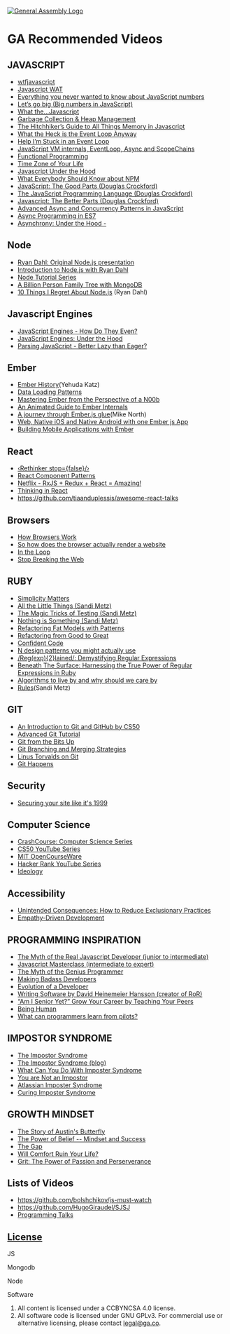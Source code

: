 [![General Assembly Logo](https://camo.githubusercontent.com/1a91b05b8f4d44b5bbfb83abac2b0996d8e26c92/687474703a2f2f692e696d6775722e636f6d2f6b6538555354712e706e67)](https://generalassemb.ly/education/web-development-immersive)

# GA Recommended Videos

## JAVASCRIPT
- [wtfjavascript](https://www.youtube.com/watch?v=et8xNAc2ic8)
- [Javascript WAT](https://www.destroyallsoftware.com/talks/wat)
- [Everything you never wanted to know about JavaScript numbers](https://www.youtube.com/watch?v=MqHDDtVYJRI)
- [Let’s go big (Big numbers in JavaScript)](https://www.youtube.com/watch?v=9SHOfZI_SsM)
- [What the...Javascript](https://www.youtube.com/watch?v=2pL28CcEijU)
- [Garbage Collection & Heap Management](https://vimeo.com/45140516)
- [The Hitchhiker’s Guide to All Things Memory in Javascript](https://www.youtube.com/watch?v=AeUCN2lPqL8)
- [What the Heck is the Event Loop Anyway](https://www.youtube.com/watch?v=8aGhZQkoFbQ&t=1s)
- [Help I’m Stuck in an Event Loop](https://www.youtube.com/watch?v=6MXRNXXgP_0&t=939s)
- [JavaScript VM internals, EventLoop, Async and ScopeChains](https://www.youtube.com/watch?v=QyUFheng6J0)
- [Functional Programming](https://www.youtube.com/watch?v=e-5obm1G_FY)
- [Time Zone of Your Life](https://www.youtube.com/watch?v=2BdFg5JT9lg)
- [Javascript Under the Hood](https://www.youtube.com/watch?v=dibzLw4wPms)
- [What Everybody Should Know about NPM](https://www.youtube.com/watch?v=zWEU8kNKi3Q)
- [JavaScript: The Good Parts (Douglas Crockford)](https://www.youtube.com/watch?v=hQVTIJBZook)
- [The JavaScript Programming Language (Douglas Crockford)](https://www.youtube.com/watch?v=v2ifWcnQs6M)
- [Javascript: The Better Parts (Douglas Crockford)](https://www.youtube.com/watch?v=bo36MrBfTk4)
- [Advanced Async and Concurrency Patterns in JavaScript](https://www.youtube.com/watch?v=Qg1SvpIau6U)
- [Async Programming in ES7](https://www.youtube.com/watch?v=lil4YCCXRYc)
- [Asynchrony: Under the Hood -](https://www.youtube.com/watch?v=SrNQS8J67zc)

## Node
- [Ryan Dahl: Original Node.js presentation](https://www.youtube.com/watch?v=ztspvPYybIY)
- [Introduction to Node.js with Ryan Dahl](https://www.youtube.com/watch?v=jo_B4LTHi3I&t=3037s)
- [Node Tutorial Series](https://www.youtube.com/playlist?list=PL4cUxeGkcC9gcy9lrvMJ75z9maRw4byYp)
- [A Billion Person Family Tree with MongoDB](https://www.youtube.com/watch?v=ea-yeyKon00)
- [10 Things I Regret About Node.js](https://www.youtube.com/watch?v=M3BM9TB-8yA) (Ryan Dahl)

## Javascript Engines
- [JavaScript Engines - How Do They Even?](https://www.youtube.com/watch?v=p-iiEDtpy6I)
- [JavaScript Engines: Under the Hood](https://www.youtube.com/watch?v=bx_VmJGdgHc)
- [Parsing JavaScript - Better Lazy than Eager?](https://www.youtube.com/watch?v=Fg7niTmNNLg&t=1222s)

## Ember
- [Ember History](https://www.youtube.com/watch?v=TEuY4GqwrUE&index=1&list=PL4eq2DPpyBbna_5fLPqOqensqSZpGf-hT)(Yehuda Katz)
- [Data Loading Patterns](https://www.youtube.com/watch?v=kPxiiAGMSzE&index=9&list=PL4eq2DPpyBbna_5fLPqOqensqSZpGf-hT)
- [Mastering Ember from the Perspective of a N00b](https://www.youtube.com/watch?v=BdUL_txyqcw)
- [An Animated Guide to Ember Internals](https://www.youtube.com/watch?v=A5k2u7AZf6g)
- [A journey through Ember.js glue](https://www.youtube.com/watch?v=UpUtVGW43hY)(Mike North)
- [Web, Native iOS and Native Android with one Ember js App](https://www.youtube.com/watch?v=VEuKgsnqv64)
- [Building Mobile Applications with Ember](https://www.youtube.com/watch?v=Ry639hvWKbM)

## React
- [‹Rethinker stop={false}/›](https://www.youtube.com/watch?v=kp-NOggyz54)
- [React Component Patterns](https://www.youtube.com/watch?v=YaZg8wg39QQ)
- [Netflix - RxJS + Redux + React = Amazing!](https://www.youtube.com/watch?v=AslncyG8whg)
- [Thinking in React](https://pusher.com/sessions/meetup/bristol-js/thinking-in-react)
- https://github.com/tiaanduplessis/awesome-react-talks

## Browsers
- [How Browsers Work ](https://www.youtube.com/watch?v=0IsQqJ7pwhw)
- [So how does the browser actually render a website](https://www.youtube.com/watch?v=SmE4OwHztCc&t=1267s)
- [In the Loop](https://www.youtube.com/watch?v=cCOL7MC4Pl0)
- [Stop Breaking the Web](https://www.youtube.com/watch?v=BQ6at0addi4)

## RUBY
- [Simplicity Matters](https://www.youtube.com/watch?v=rI8tNMsozo0)
- [All the Little Things (Sandi Metz)](https://www.youtube.com/watch?v=8bZh5LMaSmE)
- [The Magic Tricks of Testing (Sandi Metz)](https://www.youtube.com/watch?v=URSWYvyc42M)
- [Nothing is Something (Sandi Metz)](https://www.youtube.com/watch?v=9lv2lBq6x4A)
- [Refactoring Fat Models with Patterns](https://www.youtube.com/watch?v=5yX6ADjyqyE)
- [Refactoring from Good to Great](https://www.youtube.com/watch?v=DC-pQPq0acs)
- [Confident Code](https://www.youtube.com/watch?v=T8J0j2xJFgQ)
- [N design patterns you might actually use](https://www.youtube.com/watch?v=Oxd_DBuX8R8)
- [/Reg(exp){2}lained/: Demystifying Regular Expressions](https://www.youtube.com/watch?v=EkluES9Rvak)
- [Beneath The Surface: Harnessing the True Power of Regular Expressions in Ruby](https://www.youtube.com/watch?v=JfwS4ibJFDw)
- [Algorithms to live by and why should we care by](https://www.youtube.com/watch?v=LCH2re51p7g)
- [Rules](https://www.youtube.com/watch?v=npOGOmkxuio)(Sandi Metz)

## GIT
-  [An Introduction to Git and GitHub by CS50](https://www.youtube.com/watch?v=MJUJ4wbFm_A)
-  [Advanced Git Tutorial](https://www.youtube.com/watch?v=0SJCYPsef54)
-  [Git from the Bits Up](https://www.youtube.com/watch?v=MYP56QJpDr4)
- [Git Branching and Merging Strategies](https://www.youtube.com/watch?v=to6tIdy5rNc)
- [Linus Torvalds on Git](https://www.youtube.com/watch?v=4XpnKHJAok8)
- [Git Happens](https://www.youtube.com/watch?v=Dv8I_kfrFWw)

## Security
- [Securing your site like it's 1999](https://www.youtube.com/watch?v=Tpzqu4EGFjc)

## Computer Science
- [CrashCourse: Computer Science Series](https://www.youtube.com/playlist?list=PL8dPuuaLjXtNlUrzyH5r6jN9ulIgZBpdo)
- [CS50 YouTube Series](https://www.youtube.com/channel/UCcabW7890RKJzL968QWEykA)
- [MIT OpenCourseWare](https://www.youtube.com/user/MIT/featured)
- [Hacker Rank YouTube Series](https://www.youtube.com/channel/UCOf7UPMHBjAavgD0Qw5q5ww/videos)
- [Ideology ](https://www.destroyallsoftware.com/talks/ideology)

## Accessibility
- [Unintended Consequences: How to Reduce Exclusionary Practices](https://www.youtube.com/watch?v=t8F12gZJ4AQ)
- [Empathy-Driven Development](https://www.youtube.com/watch?v=l95VFLj3e2w)

## PROGRAMMING INSPIRATION
- [The Myth of the Real Javascript Developer (junior to intermediate)](https://www.youtube.com/watch?v=Xt5qpbiqw2g&t=243s)
- [Javascript Masterclass (intermediate to expert)](https://www.youtube.com/watch?v=v0TFmdO4ZP0)
- [The Myth of the Genius Programmer](https://www.youtube.com/watch?v=0SARbwvhupQ)
- [Making Badass Developers](https://www.youtube.com/watch?v=FKTxC9pl-WM)
- [Evolution of a Developer](https://www.youtube.com/watch?v=rP1q6oIVco4)
- [Writing Software by David Heinemeier Hansson (creator of RoR)](https://www.youtube.com/watch?v=9LfmrkyP81M)
- [“Am I Senior Yet?” Grow Your Career by Teaching Your Peers](https://www.youtube.com/watch?v=jcTmoOHhG9A)
- [Being Human](https://www.youtube.com/watch?v=LlO2_GecWo8)
- [What can programmers learn from pilots?](https://www.youtube.com/watch?v=we4G_X91e5w)

## IMPOSTOR SYNDROME
- [The Impostor Syndrome](https://www.youtube.com/watch?v=eqhUHyVpAwE)
- [The Impostor Syndrome (blog)](https://davidwalsh.name/impostor-syndrome)
- [What Can You Do With Imposter Syndrome](https://www.youtube.com/watch?v=Bv8MNmEn0MM)
- [You are Not an Impostor](https://www.youtube.com/watch?v=l_Vqp1dPuPo)
- [Atlassian Imposter Syndrome](https://www.youtube.com/watch?v=zNBmHXS3A6I)
- [Curing Imposter Syndrome](https://www.youtube.com/watch?v=bKUlyMaKz8Y)

## GROWTH MINDSET
- [The Story of Austin's Butterfly](https://www.youtube.com/watch?v=hqh1MRWZjms)
- [The Power of Belief -- Mindset and Success](https://www.youtube.com/watch?v=pN34FNbOKXc)
- [The Gap](https://vimeo.com/85040589)
- [Will Comfort Ruin Your Life?](https://www.youtube.com/watch?v=LBvHI1awWaI)
- [Grit: The Power of Passion and Perserverance](https://www.ted.com/talks/angela_lee_duckworth_grit_the_power_of_passion_and_perseverance)

## Lists of Videos
- https://github.com/bolshchikov/js-must-watch
- https://github.com/HugoGiraudel/SJSJ
- [Programming Talks](https://github.com/hellerve/programming-talks)

## [License](LICENSE)

JS


Mongodb


Node

Software





1.  All content is licensed under a CC­BY­NC­SA 4.0 license.
1.  All software code is licensed under GNU GPLv3. For commercial use or
    alternative licensing, please contact legal@ga.co.
